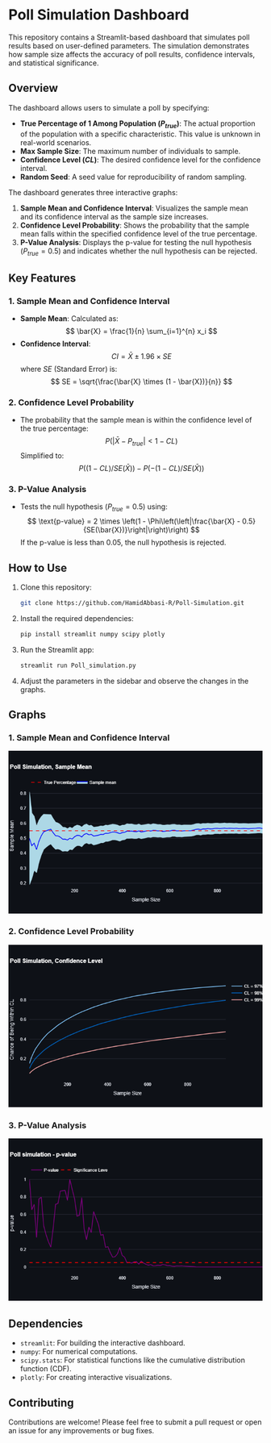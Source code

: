 # Poll Simulation Dashboard

This repository contains a Streamlit-based dashboard that simulates poll results based on user-defined parameters. The simulation demonstrates how sample size affects the accuracy of poll results, confidence intervals, and statistical significance.

## Overview

The dashboard allows users to simulate a poll by specifying:
- **True Percentage of 1 Among Population ($P_{true}$)**: The actual proportion of the population with a specific characteristic. This value is unknown in real-world scenarios.
- **Max Sample Size**: The maximum number of individuals to sample.
- **Confidence Level ($CL$)**: The desired confidence level for the confidence interval.
- **Random Seed**: A seed value for reproducibility of random sampling.

The dashboard generates three interactive graphs:
1. **Sample Mean and Confidence Interval**: Visualizes the sample mean and its confidence interval as the sample size increases.
2. **Confidence Level Probability**: Shows the probability that the sample mean falls within the specified confidence level of the true percentage.
3. **P-Value Analysis**: Displays the p-value for testing the null hypothesis ($P_{true} = 0.5$) and indicates whether the null hypothesis can be rejected.

## Key Features

### 1. Sample Mean and Confidence Interval
- **Sample Mean**: Calculated as:
  $$
  \bar{X} = \frac{1}{n} \sum_{i=1}^{n} x_i
  $$
- **Confidence Interval**:
  $$
  CI = \bar{X} \pm 1.96 \times SE
  $$
  where $SE$ (Standard Error) is:
  $$
  SE = \sqrt{\frac{\bar{X} \times (1 - \bar{X})}{n}}
  $$

### 2. Confidence Level Probability
- The probability that the sample mean is within the confidence level of the true percentage:
  $$
  P(\left|\bar{X} - P_{true}\right| < 1-CL)
  $$
  Simplified to:
  $$
  P((1-CL) / SE(\bar{X})) - P(-(1-CL) / SE(\bar{X}))
  $$

### 3. P-Value Analysis
- Tests the null hypothesis ($P_{true} = 0.5$) using:
  $$
  \text{p-value} = 2 \times \left(1 - \Phi\left(\left|\frac{\bar{X} - 0.5}{SE(\bar{X})}\right|\right)\right)
  $$
  If the p-value is less than 0.05, the null hypothesis is rejected.

## How to Use

1. Clone this repository:
   ```bash
   git clone https://github.com/HamidAbbasi-R/Poll-Simulation.git
   ```
2. Install the required dependencies:
   ```bash
   pip install streamlit numpy scipy plotly
   ```
3. Run the Streamlit app:
   ```bash
   streamlit run Poll_simulation.py
   ```
4. Adjust the parameters in the sidebar and observe the changes in the graphs.

## Graphs

### 1. Sample Mean and Confidence Interval
![Sample Mean](imgs/x_bar.png)

### 2. Confidence Level Probability
![Confidence Level](imgs/CL.png)

### 3. P-Value Analysis
![P-Value](imgs/p-value.png)

## Dependencies

- `streamlit`: For building the interactive dashboard.
- `numpy`: For numerical computations.
- `scipy.stats`: For statistical functions like the cumulative distribution function (CDF).
- `plotly`: For creating interactive visualizations.

## Contributing

Contributions are welcome! Please feel free to submit a pull request or open an issue for any improvements or bug fixes.